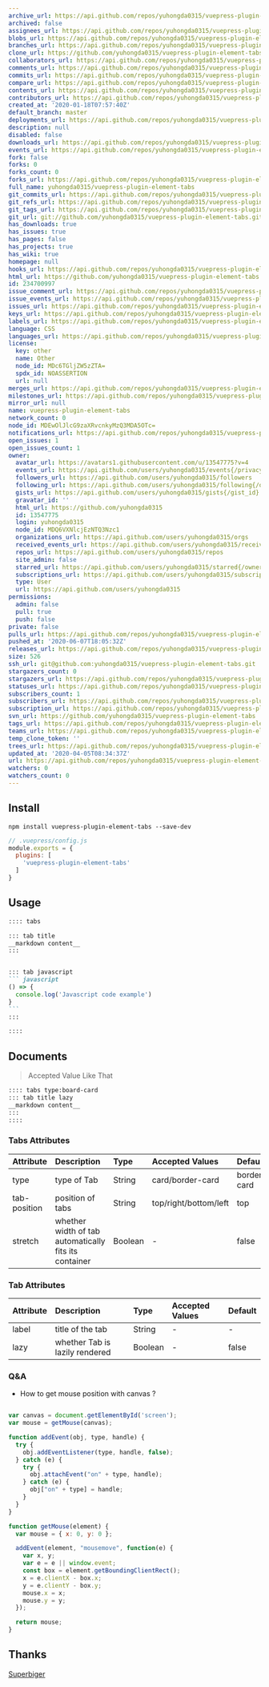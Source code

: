 ```yaml
---
archive_url: https://api.github.com/repos/yuhongda0315/vuepress-plugin-element-tabs/{archive_format}{/ref}
archived: false
assignees_url: https://api.github.com/repos/yuhongda0315/vuepress-plugin-element-tabs/assignees{/user}
blobs_url: https://api.github.com/repos/yuhongda0315/vuepress-plugin-element-tabs/git/blobs{/sha}
branches_url: https://api.github.com/repos/yuhongda0315/vuepress-plugin-element-tabs/branches{/branch}
clone_url: https://github.com/yuhongda0315/vuepress-plugin-element-tabs.git
collaborators_url: https://api.github.com/repos/yuhongda0315/vuepress-plugin-element-tabs/collaborators{/collaborator}
comments_url: https://api.github.com/repos/yuhongda0315/vuepress-plugin-element-tabs/comments{/number}
commits_url: https://api.github.com/repos/yuhongda0315/vuepress-plugin-element-tabs/commits{/sha}
compare_url: https://api.github.com/repos/yuhongda0315/vuepress-plugin-element-tabs/compare/{base}...{head}
contents_url: https://api.github.com/repos/yuhongda0315/vuepress-plugin-element-tabs/contents/{+path}
contributors_url: https://api.github.com/repos/yuhongda0315/vuepress-plugin-element-tabs/contributors
created_at: '2020-01-18T07:57:40Z'
default_branch: master
deployments_url: https://api.github.com/repos/yuhongda0315/vuepress-plugin-element-tabs/deployments
description: null
disabled: false
downloads_url: https://api.github.com/repos/yuhongda0315/vuepress-plugin-element-tabs/downloads
events_url: https://api.github.com/repos/yuhongda0315/vuepress-plugin-element-tabs/events
fork: false
forks: 0
forks_count: 0
forks_url: https://api.github.com/repos/yuhongda0315/vuepress-plugin-element-tabs/forks
full_name: yuhongda0315/vuepress-plugin-element-tabs
git_commits_url: https://api.github.com/repos/yuhongda0315/vuepress-plugin-element-tabs/git/commits{/sha}
git_refs_url: https://api.github.com/repos/yuhongda0315/vuepress-plugin-element-tabs/git/refs{/sha}
git_tags_url: https://api.github.com/repos/yuhongda0315/vuepress-plugin-element-tabs/git/tags{/sha}
git_url: git://github.com/yuhongda0315/vuepress-plugin-element-tabs.git
has_downloads: true
has_issues: true
has_pages: false
has_projects: true
has_wiki: true
homepage: null
hooks_url: https://api.github.com/repos/yuhongda0315/vuepress-plugin-element-tabs/hooks
html_url: https://github.com/yuhongda0315/vuepress-plugin-element-tabs
id: 234700997
issue_comment_url: https://api.github.com/repos/yuhongda0315/vuepress-plugin-element-tabs/issues/comments{/number}
issue_events_url: https://api.github.com/repos/yuhongda0315/vuepress-plugin-element-tabs/issues/events{/number}
issues_url: https://api.github.com/repos/yuhongda0315/vuepress-plugin-element-tabs/issues{/number}
keys_url: https://api.github.com/repos/yuhongda0315/vuepress-plugin-element-tabs/keys{/key_id}
labels_url: https://api.github.com/repos/yuhongda0315/vuepress-plugin-element-tabs/labels{/name}
language: CSS
languages_url: https://api.github.com/repos/yuhongda0315/vuepress-plugin-element-tabs/languages
license:
  key: other
  name: Other
  node_id: MDc6TGljZW5zZTA=
  spdx_id: NOASSERTION
  url: null
merges_url: https://api.github.com/repos/yuhongda0315/vuepress-plugin-element-tabs/merges
milestones_url: https://api.github.com/repos/yuhongda0315/vuepress-plugin-element-tabs/milestones{/number}
mirror_url: null
name: vuepress-plugin-element-tabs
network_count: 0
node_id: MDEwOlJlcG9zaXRvcnkyMzQ3MDA5OTc=
notifications_url: https://api.github.com/repos/yuhongda0315/vuepress-plugin-element-tabs/notifications{?since,all,participating}
open_issues: 1
open_issues_count: 1
owner:
  avatar_url: https://avatars1.githubusercontent.com/u/13547775?v=4
  events_url: https://api.github.com/users/yuhongda0315/events{/privacy}
  followers_url: https://api.github.com/users/yuhongda0315/followers
  following_url: https://api.github.com/users/yuhongda0315/following{/other_user}
  gists_url: https://api.github.com/users/yuhongda0315/gists{/gist_id}
  gravatar_id: ''
  html_url: https://github.com/yuhongda0315
  id: 13547775
  login: yuhongda0315
  node_id: MDQ6VXNlcjEzNTQ3Nzc1
  organizations_url: https://api.github.com/users/yuhongda0315/orgs
  received_events_url: https://api.github.com/users/yuhongda0315/received_events
  repos_url: https://api.github.com/users/yuhongda0315/repos
  site_admin: false
  starred_url: https://api.github.com/users/yuhongda0315/starred{/owner}{/repo}
  subscriptions_url: https://api.github.com/users/yuhongda0315/subscriptions
  type: User
  url: https://api.github.com/users/yuhongda0315
permissions:
  admin: false
  pull: true
  push: false
private: false
pulls_url: https://api.github.com/repos/yuhongda0315/vuepress-plugin-element-tabs/pulls{/number}
pushed_at: '2020-06-07T18:05:32Z'
releases_url: https://api.github.com/repos/yuhongda0315/vuepress-plugin-element-tabs/releases{/id}
size: 526
ssh_url: git@github.com:yuhongda0315/vuepress-plugin-element-tabs.git
stargazers_count: 0
stargazers_url: https://api.github.com/repos/yuhongda0315/vuepress-plugin-element-tabs/stargazers
statuses_url: https://api.github.com/repos/yuhongda0315/vuepress-plugin-element-tabs/statuses/{sha}
subscribers_count: 1
subscribers_url: https://api.github.com/repos/yuhongda0315/vuepress-plugin-element-tabs/subscribers
subscription_url: https://api.github.com/repos/yuhongda0315/vuepress-plugin-element-tabs/subscription
svn_url: https://github.com/yuhongda0315/vuepress-plugin-element-tabs
tags_url: https://api.github.com/repos/yuhongda0315/vuepress-plugin-element-tabs/tags
teams_url: https://api.github.com/repos/yuhongda0315/vuepress-plugin-element-tabs/teams
temp_clone_token: ''
trees_url: https://api.github.com/repos/yuhongda0315/vuepress-plugin-element-tabs/git/trees{/sha}
updated_at: '2020-04-05T08:34:37Z'
url: https://api.github.com/repos/yuhongda0315/vuepress-plugin-element-tabs
watchers: 0
watchers_count: 0
---
```



## Install

```shell
npm install vuepress-plugin-element-tabs --save-dev
```

```javascript
// .vuepress/config.js
module.exports = {
  plugins: [
    'vuepress-plugin-element-tabs'
  ]
}
```

## Usage

~~~ md
:::: tabs

::: tab title
__markdown content__
:::


::: tab javascript
``` javascript
() => {
  console.log('Javascript code example')
}
```
:::

::::

~~~

## Documents
> Accepted Value Like That
~~~md
:::: tabs type:board-card
::: tab title lazy
__markdown content__
:::
::::
~~~

### Tabs Attributes
|Attribute|Description|Type|Accepted Values|Default|
|:--|:--|:--|:--|:--|
|type|type of Tab|String|card/border-card|border-card|
|tab-position|position of tabs|String|top/right/bottom/left|top|
|stretch|whether width of tab automatically fits its container|Boolean|-|false|


### Tab Attributes
|Attribute|Description|Type|Accepted Values|Default|
|:--|:--|:--|:--|:--|
|label|title of the tab|String|-|-|
|lazy|whether Tab is lazily rendered|Boolean|-|false|

### Q&A
* How to get mouse position with canvas ?
```javascript

var canvas = document.getElementById('screen');
var mouse = getMouse(canvas);

function addEvent(obj, type, handle) {
  try {
    obj.addEventListener(type, handle, false);
  } catch (e) {
    try {
      obj.attachEvent("on" + type, handle);
    } catch (e) {
      obj["on" + type] = handle;
    }
  }
}

function getMouse(element) {
  var mouse = { x: 0, y: 0 };

  addEvent(element, "mousemove", function(e) {
    var x, y;
    var e = e || window.event;
    const box = element.getBoundingClientRect();
    x = e.clientX - box.x;
    y = e.clientY - box.y;
    mouse.x = x;
    mouse.y = y;
  });

  return mouse;
}
```

## Thanks

[Superbiger](https://github.com/superbiger/vuepress-plugin-tabs)